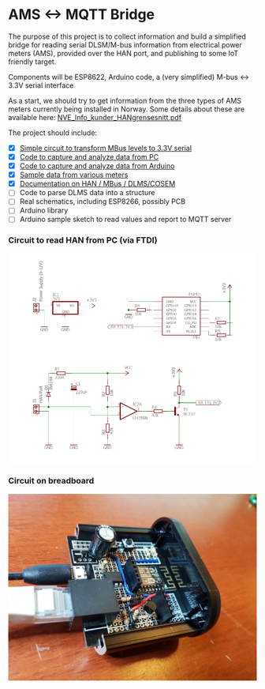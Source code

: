 # AMS <-> MQTT Bridge

The purpose of this project is to collect information and build a simplified bridge for reading serial DLSM/M-bus information from electrical power meters (AMS), provided over the HAN port, and publishing to some IoT friendly target.

Components will be ESP8622, Arduino code, a (very simplified) M-bus <-> 3.3V serial interface

As a start, we should try to get information from the three types of AMS meters currently being installed in Norway. Some details about these are available here: [NVE_Info_kunder_HANgrensesnitt.pdf](Documentation/NVE_Info_kunder_HANgrensesnitt.pdf)

The project should include:
- [x] [Simple circuit to transform MBus levels to 3.3V serial](/Electrical/Simple%20HAN%20to%20FTDI%20Circuit.jpg)
- [x] [Code to capture and analyze data from PC](/Code/HanDebugger)
- [x] [Code to capture and analyze data from Arduino](/Code/ESPDebugger)
- [x] [Sample data from various meters](/Samples)
- [x] [Documentation on HAN / MBus / DLMS/COSEM](/Documentation)
- [ ] Code to parse DLMS data into a structure
- [ ] Real schematics, including ESP8266, possibly PCB
- [ ] Arduino library
- [ ] Arduino sample sketch to read values and report to MQTT server

### Circuit to read HAN from PC (via FTDI)
![Circuit diagram](/Electrical/Schematics.PNG)

### Circuit on breadboard
![Breadboard](/Electrical/Prototype.jpg)
